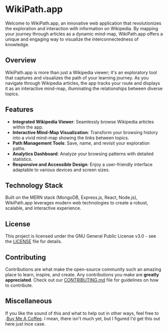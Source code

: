 # WikiPath.app

Welcome to WikiPath.app, an innovative web application that revolutionizes the exploration and interaction with information on Wikipedia. By mapping your journey through articles as a dynamic mind-map, WikiPath.app offers a unique and engaging way to visualize the interconnectedness of knowledge.

## Overview

WikiPath.app is more than just a Wikipedia viewer; it's an exploratory tool that captures and visualizes the path of your learning journey. As you navigate through Wikipedia articles, the app tracks your route and displays it as an interactive mind-map, illuminating the relationships between diverse topics.

## Features

- **Integrated Wikipedia Viewer**: Seamlessly browse Wikipedia articles within the app.
- **Interactive Mind-Map Visualization**: Transform your browsing history into a vivid mind-map showing the links between topics.
- **Path Management Tools**: Save, name, and revisit your exploration paths.
- **Analytics Dashboard**: Analyze your browsing patterns with detailed statistics.
- **Responsive and Accessible Design**: Enjoy a user-friendly interface adaptable to various devices and screen sizes.

## Technology Stack

Built on the MERN stack (MongoDB, Express.js, React, Node.js), WikiPath.app leverages modern web technologies to create a robust, scalable, and interactive experience.

## License

This project is licensed under the GNU General Public License v3.0 - see the [LICENSE](LICENSE) file for details.

## Contributing

Contributions are what make the open-source community such an amazing place to learn, inspire, and create. Any contributions you make are **greatly appreciated**. Check out our [CONTRIBUTING.md](CONTRIBUTING.md) file for guidelines on how to contribute.

## Miscellaneous

If you like the sound of this and what to help out in other ways, feel free to .[Buy Me A Coffee](https://www.buymeacoffee.com/bluewaters). I mean, there isn't much yet, but I figured I'd get this out here just ince case.
